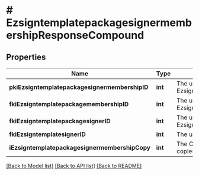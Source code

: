 # # EzsigntemplatepackagesignermembershipResponseCompound

## Properties

Name | Type | Description | Notes
------------ | ------------- | ------------- | -------------
**pkiEzsigntemplatepackagesignermembershipID** | **int** | The unique ID of the Ezsigntemplatepackagesignermembership |
**fkiEzsigntemplatepackagemembershipID** | **int** | The unique ID of the Ezsigntemplatepackagemembership |
**fkiEzsigntemplatepackagesignerID** | **int** | The unique ID of the Ezsigntemplatepackagesigner |
**fkiEzsigntemplatesignerID** | **int** | The unique ID of the Ezsigntemplatesigner |
**iEzsigntemplatepackagesignermembershipCopy** | **int** | The Copy number in case of multiple copies. | [optional]

[[Back to Model list]](../../README.md#models) [[Back to API list]](../../README.md#endpoints) [[Back to README]](../../README.md)
